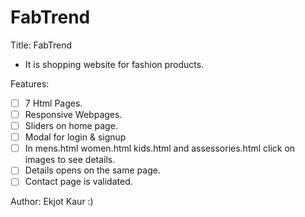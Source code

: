 # FabTrend

Title: FabTrend
- It is shopping website for fashion products.

Features:
- [ ] 7 Html Pages.
- [ ] Responsive Webpages.
- [ ] Sliders on home page.
- [ ] Modal for login & signup
- [ ] In mens.html women.html kids.html and assessories.html click on images to see details.
- [ ] Details opens on the same page.
- [ ] Contact page is validated.

Author: Ekjot Kaur :)